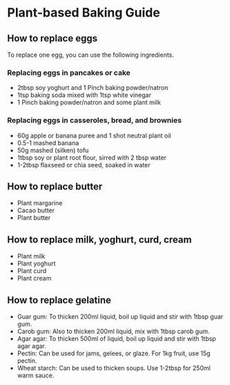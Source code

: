 # Plant-based Baking Guide

## How to replace eggs
To replace one egg, you can use the following ingredients.

### Replacing eggs in pancakes or cake
* 2tbsp soy yoghurt and 1 Pinch baking powder/natron
* 1tsp baking soda mixed with 1tsp white vinegar
* 1 Pinch baking powder/natron and some plant milk

### Replacing eggs in casseroles, bread, and brownies
* 60g apple or banana puree and 1 shot neutral plant oil
* 0.5-1 mashed banana
* 50g mashed (silken) tofu
* 1tbsp soy or plant root flour, sirred with 2 tbsp water
* 1-2tbsp flaxseed or chia seed, soaked in water

## How to replace butter
* Plant margarine
* Cacao butter
* Plant butter

## How to replace milk, yoghurt, curd, cream
* Plant milk
* Plant yoghurt
* Plant curd
* Plant cream

## How to replace gelatine
* Guar gum: To thicken 200ml liquid, boil up liquid and stir with 1tbsp guar gum.
* Carob gum: Also to thicken 200ml liquid, mix with 1tbsp carob gum.
* Agar agar: To thicken 500ml of liquid, boil up liquid and stir with 1tbsp agar agar.
* Pectin: Can be used for jams, gelees, or glaze. For 1kg fruit, use 15g pectin.
* Wheat starch: Can be used to thicken soups. Use 1-2tbsp for 250ml warm sauce.
